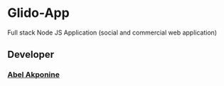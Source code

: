 # Glido-App
Full stack Node JS Application (social and commercial web application)
## Developer
### [Abel Akponine](https://github.com/abelakponine)

